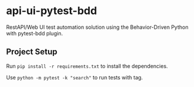 # api-ui-pytest-bdd
RestAPI/Web UI test automation solution using the Behavior-Driven Python with pytest-bdd plugin.

## Project Setup
Run `pip install -r requirements.txt` to install the dependencies.

Use `python -m pytest -k "search"` to run tests with tag.
